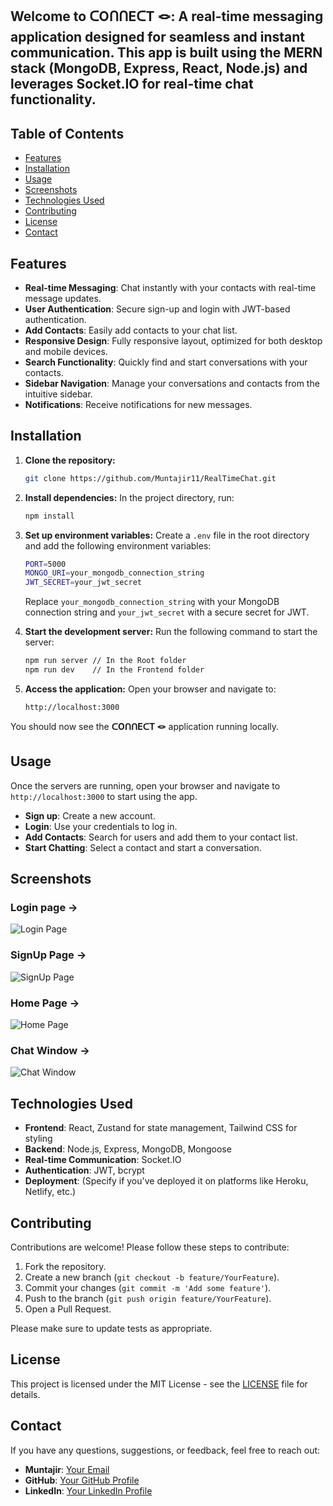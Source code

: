 ## Welcome to **ᑕOᑎᑎEᑕT 🪢**: A real-time messaging application designed for seamless and instant communication. This app is built using the MERN stack (MongoDB, Express, React, Node.js) and leverages Socket.IO for real-time chat functionality.


## Table of Contents

- [Features](#features)
- [Installation](#installation)
- [Usage](#usage)
- [Screenshots](#screenshots)
- [Technologies Used](#technologies-used)
- [Contributing](#contributing)
- [License](#license)
- [Contact](#contact)

## Features

- **Real-time Messaging**: Chat instantly with your contacts with real-time message updates.
- **User Authentication**: Secure sign-up and login with JWT-based authentication.
- **Add Contacts**: Easily add contacts to your chat list.
- **Responsive Design**: Fully responsive layout, optimized for both desktop and mobile devices.
- **Search Functionality**: Quickly find and start conversations with your contacts.
- **Sidebar Navigation**: Manage your conversations and contacts from the intuitive sidebar.
- **Notifications**: Receive notifications for new messages.


## Installation

1. **Clone the repository:**
   ```bash
   git clone https://github.com/Muntajir11/RealTimeChat.git
   ```
 
2. **Install dependencies:**
   In the project directory, run:
   ```bash
   npm install
   ```
   
3. **Set up environment variables:**
   Create a `.env` file in the root directory and add the following environment variables:
   ```bash
   PORT=5000
   MONGO_URI=your_mongodb_connection_string
   JWT_SECRET=your_jwt_secret
   ```
   Replace `your_mongodb_connection_string` with your MongoDB connection string and `your_jwt_secret` with a secure secret for JWT.
   
5. **Start the development server:**
   Run the following command to start the server:
   ```bash
   npm run server // In the Root folder
   npm run dev    // In the Frontend folder
   ```
   
6. **Access the application:**
   Open your browser and navigate to:
   ```
   http://localhost:3000
   ```

You should now see the **ᑕOᑎᑎEᑕT 🪢** application running locally.



## Usage

Once the servers are running, open your browser and navigate to `http://localhost:3000` to start using the app.
- **Sign up**: Create a new account.
- **Login**: Use your credentials to log in.
- **Add Contacts**: Search for users and add them to your contact list.
- **Start Chatting**: Select a contact and start a conversation.


## Screenshots

### Login page  ->
![Login Page](https://github.com/user-attachments/assets/49b53cdd-7de8-42ec-9640-7d80afc18a41)

### SignUp Page ->
![SignUp Page](https://github.com/user-attachments/assets/365eeb7a-f135-45d2-909a-ecd3b20e2f40)

### Home Page ->
![Home Page](https://github.com/user-attachments/assets/f9eb97c6-32fa-496f-9ddf-5eec00326605)

### Chat Window ->
![Chat Window](https://github.com/user-attachments/assets/07ed415d-7734-4988-a385-754688c55a9c)


## Technologies Used

- **Frontend**: React, Zustand for state management, Tailwind CSS for styling
- **Backend**: Node.js, Express, MongoDB, Mongoose
- **Real-time Communication**: Socket.IO
- **Authentication**: JWT, bcrypt
- **Deployment**: (Specify if you've deployed it on platforms like Heroku, Netlify, etc.)

## Contributing

Contributions are welcome! Please follow these steps to contribute:

1. Fork the repository.
2. Create a new branch (`git checkout -b feature/YourFeature`).
3. Commit your changes (`git commit -m 'Add some feature'`).
4. Push to the branch (`git push origin feature/YourFeature`).
5. Open a Pull Request.

Please make sure to update tests as appropriate.

## License

This project is licensed under the MIT License - see the [LICENSE](LICENSE) file for details.

## Contact
If you have any questions, suggestions, or feedback, feel free to reach out:

- **Muntajir**: [Your Email](mailto:Muntajirwork11@gmail.com)
- **GitHub**: [Your GitHub Profile](https://github.com/Muntajir11)
- **LinkedIn**: [Your LinkedIn Profile](https://www.linkedin.com/in/munta-jir-30737a230/)
